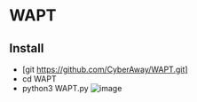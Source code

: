 # WAPT

## Install
* [git https://github.com/CyberAway/WAPT.git]
* cd WAPT
* python3 WAPT.py
![image](https://user-images.githubusercontent.com/49010033/207775608-db8ec0e6-aea5-4fcd-bb99-d65d2a9cfb6c.png)
